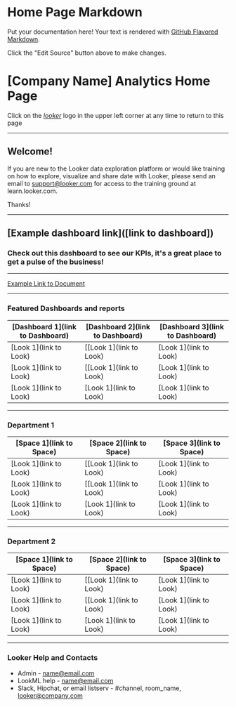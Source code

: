 # Home Page Markdown

Put your documentation here! Your text is rendered with [GitHub Flavored Markdown](https://help.github.com/articles/github-flavored-markdown).

Click the "Edit Source" button above to make changes.

# [Company Name] Analytics Home Page
Click on the [_looker_](https://[customer_looker_url) logo in the upper left corner at any time to return to this page

---

## Welcome!

If you are new to the Looker data exploration platform or would like training on how to explore, visualize and share date with Looker, please send an email to <support@looker.com> for access to the training ground at learn.looker.com.

Thanks!

---

## [Example dashboard link]([link to dashboard])
### Check out this dashboard to see our KPIs, it's a great place to get a pulse of the business!
---

[Example Link to Document](https://localhost:9999/projects/tom_training/files/test_1.md)

---

### Featured Dashboards and reports

[Dashboard 1](link to Dashboard) | [Dashboard 2](link to Dashboard) | [Dashboard 3](link to Dashboard)
-- | -- | --
[Look 1](link to Look)  | [[Look 1](link to Look)   | [Look 1](link to Look)
[Look 1](link to Look)  | [[Look 1](link to Look)   | [Look 1](link to Look)
[Look 1](link to Look)  | [Look 1](link to Look)  | [Look 1](link to Look)


---

### Department 1

[Space 1](link to Space) | [Space 2](link to Space)| [Space 3](link to Space)
-- | -- | -- |
[Look 1](link to Look)  | [[Look 1](link to Look)   | [Look 1](link to Look)
[Look 1](link to Look)  | [[Look 1](link to Look)   | [Look 1](link to Look)
[Look 1](link to Look)  | [Look 1](link to Look)  | [Look 1](link to Look)


---

### Department 2

[Space 1](link to Space) | [Space 2](link to Space)| [Space 3](link to Space)
-- | -- | -- |
[Look 1](link to Look)  | [[Look 1](link to Look)   | [Look 1](link to Look)
[Look 1](link to Look)  | [[Look 1](link to Look)   | [Look 1](link to Look)
[Look 1](link to Look)  | [Look 1](link to Look)  | [Look 1](link to Look)

___

### Looker Help and Contacts
- Admin - name@email.com
- LookML help - name@email.com
- Slack, Hipchat, or email listserv - #channel, room_name, looker@company.com
